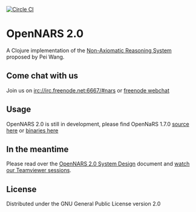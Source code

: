 [![Circle CI](https://circleci.com/gh/opennars/opennars2.svg?style=svg)](https://circleci.com/gh/opennars/opennars2)

# OpenNARS 2.0

A Clojure implementation of the [Non-Axiomatic Reasoning System](https://github.com/opennars/opennars) proposed by Pei Wang.

## Come chat with us

Join us on [irc://irc.freenode.net:6667/#nars](irc://irc.freenode.net:667/#nars]) or [freenode webchat](https://webchat.freenode.net/?channels=nars)

## Usage

OpenNARS 2.0 is still in development, please find OpenNaRS 1.7.0 [source here](https://github.com/opennars/opennars) or [binaries here](http://opennars.github.io/opennars/)

## In the meantime

Please read over the [OpenNARS 2.0 System Design](https://goo.gl/nXlg0p) document and [watch our Teamviewer sessions](https://goo.gl/6o7cfY).

## License

Distributed under the GNU General Public License version 2.0
